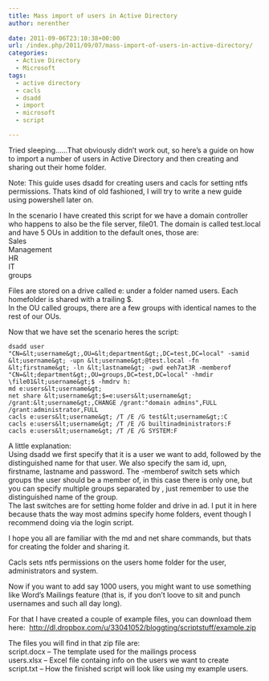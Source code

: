 ```yaml
---
title: Mass import of users in Active Directory
author: nerenther
 
date: 2011-09-06T23:10:38+00:00
url: /index.php/2011/09/07/mass-import-of-users-in-active-directory/
categories:
  - Active Directory
  - Microsoft
tags:
  - active directory
  - cacls
  - dsadd
  - import
  - microsoft
  - script

---
```

Tried sleeping&#8230;&#8230;That obviously didn&#8217;t work out, so here&#8217;s a guide on how to import a number of users in Active Directory and then creating and sharing out their home folder.

Note: This guide uses dsadd for creating users and cacls for setting ntfs permissions. Thats kind of old fashioned, I will try to write a new guide using powershell later on.

In the scenario I have created this script for we have a domain controller who happens to also be the file server, file01. The domain is called test.local and have 5 OUs in addition to the default ones, those are:  
Sales  
Management  
HR  
IT  
groups

Files are stored on a drive called e: under a folder named users. Each homefolder is shared with a trailing $.  
In the OU called groups, there are a few groups with identical names to the rest of our OUs.

Now that we have set the scenario heres the script:

```
dsadd user "CN=&lt;username&gt;,OU=&lt;department&gt;,DC=test,DC=local" -samid &lt;username&gt; -upn &lt;username&gt;@test.local -fn &lt;firstname&gt; -ln &lt;lastname&gt; -pwd eeh7at3R -memberof "CN=&lt;department&gt;,OU=groups,DC=test,DC=local" -hmdir \file01&lt;username&gt;$ -hmdrv h:
md e:users&lt;username&gt;
net share &lt;username&gt;$=e:users&lt;username&gt; /grant:&lt;username&gt;,CHANGE /grant:"domain admins",FULL /grant:administrator,FULL
cacls e:users&lt;username&gt; /T /E /G test&lt;username&gt;:C
cacls e:users&lt;username&gt; /T /E /G builtinadministrators:F
cacls e:users&lt;username&gt; /T /E /G SYSTEM:F 
```

A little explanation:  
Using dsadd we first specify that it is a user we want to add, followed by the distinguished name for that user. We also specify the sam id, upn, firstname, lastname and password. The -memberof switch sets which groups the user should be a member of, in this case there is only one, but you can specify multiple groups separated by , just remember to use the distinguished name of the group.  
The last switches are for setting home folder and drive in ad. I put it in here because thats the way most admins specify home folders, event though I recommend doing via the login script.

I hope you all are familiar with the md and net share commands, but thats for creating the folder and sharing it.

Cacls sets ntfs permissions on the users home folder for the user, administrators and system.

Now if you want to add say 1000 users, you might want to use something like Word&#8217;s Mailings feature (that is, if you don&#8217;t loove to sit and punch usernames and such all day long).

For that I have created a couple of example files, you can download them here:  <a title="http://dl.dropbox.com/u/33041052/bloggting/scriptstuff/example.zip" href="http://dl.dropbox.com/u/33041052/bloggting/scriptstuff/example.zip" target="_blank" rel="noopener">http://dl.dropbox.com/u/33041052/bloggting/scriptstuff/example.zip</a>

The files you will find in that zip file are:  
script.docx &#8211; The template used for the mailings process  
users.xlsx &#8211; Excel file containg info on the users we want to create  
script.txt &#8211; How the finished script will look like using my example users.